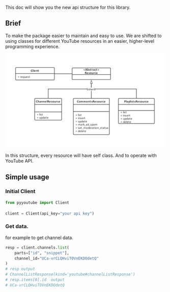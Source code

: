 This doc will show you the new api structure for this library.

## Brief

To make the package easier to maintain and easy to use. We are shifted to using classes for different YouTube resources in an easier, higher-level programming experience.

![structure-uml](images/structure-uml.png)


In this structure, every resource will have self class. And to operate with YouTube API.

## Simple usage


### Initial Client

```python
from pyyoutube import Client

client = Client(api_key="your api key")
```

### Get data.

for example to get channel data.

```python
resp = client.channels.list(
    parts=["id", "snippet"],
    channel_id="UCa-vrCLQHviTOVnEKDOdetQ"    
)
# resp output
# ChannelListResponse(kind='youtube#channelListResponse')
# resp.items[0].id  output
# UCa-vrCLQHviTOVnEKDOdetQ
```
